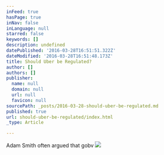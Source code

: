 ```yaml
---
inFeed: true
hasPage: true
inNav: false
inLanguage: null
starred: false
keywords: []
description: undefined
datePublished: '2016-03-28T16:51:51.322Z'
dateModified: '2016-03-28T16:51:48.173Z'
title: Should Uber be Regulated?
author: []
authors: []
publisher:
  name: null
  domain: null
  url: null
  favicon: null
sourcePath: _posts/2016-03-28-should-uber-be-regulated.md
published: true
url: should-uber-be-regulated/index.html
_type: Article

---
```

Adam Smith often argued that gobv
![](https://the-grid-user-content.s3-us-west-2.amazonaws.com/8ae8d106-c95b-4e56-a2f9-ef83970c7820.jpg)